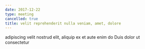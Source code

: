 ```yaml
---
date: 2017-12-22
type: meeting
cancelled: true
title: velit reprehenderit nulla veniam, amet, dolore
---
```

adipiscing velit nostrud elit, aliquip ex et aute enim do Duis dolor ut consectetur
